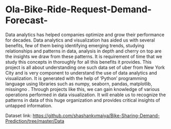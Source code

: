 # Ola-Bike-Ride-Request-Demand-Forecast-
Data analytics has helped companies optimize and grow their performance for 
decades. Data analytics and visualization has aided us with several benefits, few of 
them being identifying emerging trends, studying relationships and patterns in data, 
analysis in depth and cherry on top are the insights we draw from these patterns. It 
is requirement of time that we study this concepts in thoroughly for all this benefits 
it provides. This project is all about understanding one such data set of uber from 
New York City and is very component to understand the use of data analytics and 
visualization. It is generated with the help of ‘Python’ programming language using 
libraries such as numpy, seaborn, pandas, matplotlib, missingno . Through projects 
like this, we can gain knowledge of various operations performed in data 
visualization. It will enable us to recognize the patterns in data of this huge 
organization and provides critical insights of untapped information.

Dataset link: https://github.com/shashankvmaiya/Bike-Sharing-Demand-Prediction/tree/master/Data
